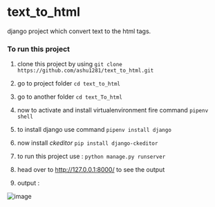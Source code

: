 # text_to_html
django project which convert text to the html tags.

### To run this project 

1. clone this project by using ```git clone https://github.com/ashu1281/text_to_html.git ```

2. go to project folder ```cd text_to_html```

3. go to another folder ```cd text_To_html```

4. now to activate and install virtualenvironment fire command ```pipenv shell```

5. to install django use command ```pipenv install django```

6. now install *ckeditor* ```pip install django-ckeditor```

7. to run this project use : ```python manage.py runserver ```

8. head over to http://127.0.0.1:8000/ to see the output 

9. output : 

![image](https://user-images.githubusercontent.com/98692616/178480468-a82c9f04-2a65-4897-abb1-1937cf7df6db.png)
